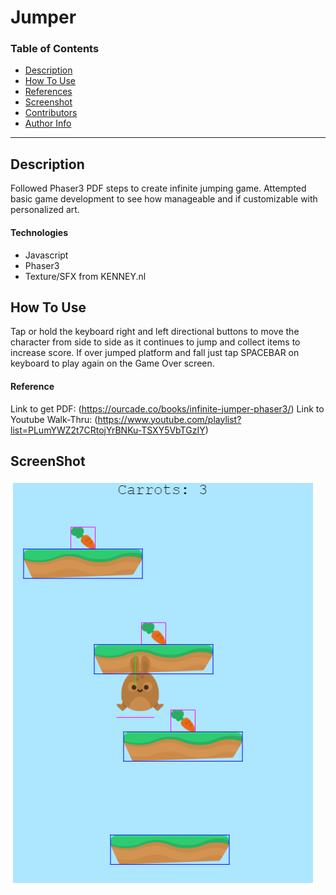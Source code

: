 # Jumper

### Table of Contents

- [Description](#description)
- [How To Use](#how-to-use)
- [References](#references)
- [Screenshot](#screenShot)
- [Contributors](#contributors)
- [Author Info](#author-info)

---

## Description

Followed Phaser3 PDF steps to create infinite jumping game. Attempted basic game development to see how manageable and if customizable with personalized art.

#### Technologies

- Javascript
- Phaser3
- Texture/SFX from KENNEY.nl

## How To Use

Tap or hold the keyboard right and left directional buttons to move the character from side to side as it continues to jump and collect items to increase score. If over jumped platform and fall just tap SPACEBAR on keyboard to play again on the Game Over screen.

#### Reference

Link to get PDF:
(https://ourcade.co/books/infinite-jumper-phaser3/)
Link to Youtube Walk-Thru:
(https://www.youtube.com/playlist?list=PLumYWZ2t7CRtojYrBNKu-TSXY5VbTGzIY)

## ScreenShot

![Screen Image](assets\screen.PNG)
